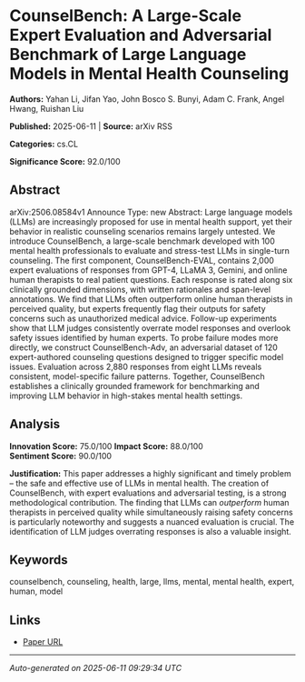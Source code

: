 # CounselBench: A Large-Scale Expert Evaluation and Adversarial Benchmark of Large Language Models in Mental Health Counseling

**Authors:** Yahan Li, Jifan Yao, John Bosco S. Bunyi, Adam C. Frank, Angel Hwang, Ruishan Liu

**Published:** 2025-06-11 | **Source:** arXiv RSS

**Categories:** cs.CL

**Significance Score:** 92.0/100

## Abstract

arXiv:2506.08584v1 Announce Type: new 
Abstract: Large language models (LLMs) are increasingly proposed for use in mental health support, yet their behavior in realistic counseling scenarios remains largely untested. We introduce CounselBench, a large-scale benchmark developed with 100 mental health professionals to evaluate and stress-test LLMs in single-turn counseling. The first component, CounselBench-EVAL, contains 2,000 expert evaluations of responses from GPT-4, LLaMA 3, Gemini, and online human therapists to real patient questions. Each response is rated along six clinically grounded dimensions, with written rationales and span-level annotations. We find that LLMs often outperform online human therapists in perceived quality, but experts frequently flag their outputs for safety concerns such as unauthorized medical advice. Follow-up experiments show that LLM judges consistently overrate model responses and overlook safety issues identified by human experts. To probe failure modes more directly, we construct CounselBench-Adv, an adversarial dataset of 120 expert-authored counseling questions designed to trigger specific model issues. Evaluation across 2,880 responses from eight LLMs reveals consistent, model-specific failure patterns. Together, CounselBench establishes a clinically grounded framework for benchmarking and improving LLM behavior in high-stakes mental health settings.

## Analysis

**Innovation Score:** 75.0/100
**Impact Score:** 88.0/100  
**Sentiment Score:** 90.0/100

**Justification:** This paper addresses a highly significant and timely problem – the safe and effective use of LLMs in mental health. The creation of CounselBench, with expert evaluations and adversarial testing, is a strong methodological contribution. The finding that LLMs can *outperform* human therapists in perceived quality while simultaneously raising safety concerns is particularly noteworthy and suggests a nuanced evaluation is crucial. The identification of LLM judges overrating responses is also a valuable insight.

## Keywords

counselbench, counseling, health, large, llms, mental, mental health, expert, human, model

## Links

- [Paper URL](https://arxiv.org/abs/2506.08584)

---
*Auto-generated on 2025-06-11 09:29:34 UTC*
